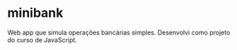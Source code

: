 # minibank
Web app que simula operações bancárias simples. Desenvolvi como projeto do curso de JavaScript.
